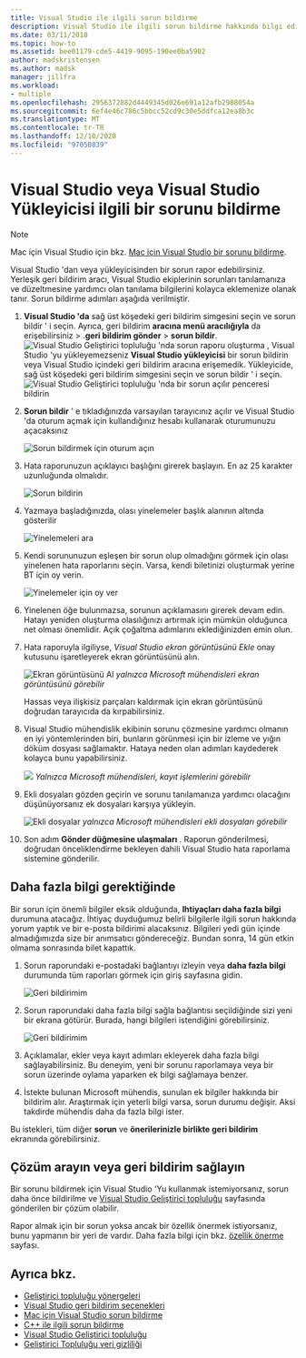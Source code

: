 ```yaml
---
title: Visual Studio ile ilgili sorun bildirme
description: Visual Studio ile ilgili sorun bildirme hakkında bilgi edinin
ms.date: 03/11/2018
ms.topic: how-to
ms.assetid: bee01179-cde5-4419-9095-190ee0ba5902
author: madskristensen
ms.author: madsk
manager: jillfra
ms.workload:
- multiple
ms.openlocfilehash: 2956372882d4449345d026e691a12afb2988054a
ms.sourcegitcommit: 6ef4e46c786c5bbcc52cd9c30e5ddfca12ea8b3c
ms.translationtype: MT
ms.contentlocale: tr-TR
ms.lasthandoff: 12/10/2020
ms.locfileid: "97050839"
---
```

# <a name="how-to-report-a-problem-with-visual-studio-or-visual-studio-installer"></a>Visual Studio veya Visual Studio Yükleyicisi ilgili bir sorunu bildirme

> [!NOTE]
> Mac için Visual Studio için bkz. [Mac için Visual Studio bir sorunu bildirme](/visualstudio/mac/report-a-problem).

Visual Studio 'dan veya yükleyicisinden bir sorun rapor edebilirsiniz. Yerleşik geri bildirim aracı, Visual Studio ekiplerinin sorunları tanılamanıza ve düzeltmesine yardımcı olan tanılama bilgilerini kolayca eklemenize olanak tanır. Sorun bildirme adımları aşağıda verilmiştir.

1. **Visual Studio 'da** sağ üst köşedeki geri bildirim simgesini seçin ve sorun bildir ' i seçin. Ayrıca, geri bildirim **aracına menü aracılığıyla** da erişebilirsiniz  >  .**geri bildirim gönder**  >  **sorun bildir**.
![Visual Studio Geliştirici topluluğu 'nda sorun raporu oluşturma ](media/feedback-button.png) , Visual Studio 'yu yükleyemezseniz **Visual Studio yükleyicisi** bir sorun bildirin veya Visual Studio içindeki geri bildirim aracına erişemedik.  Yükleyicide, sağ üst köşedeki geri bildirim simgesini seçin ve sorun bildir ' i seçin.
![Visual Studio Geliştirici topluluğu 'nda bir sorun açılır penceresi bildirin](media/installer.png)

1. **Sorun bildir** ' e tıkladığınızda varsayılan tarayıcınız açılır ve Visual Studio 'da oturum açmak için kullandığınız hesabı kullanarak oturumunuzu açacaksınız

   ![Sorun bildirmek için oturum açın](../ide/media/feedback-browser-top.png)

1. Hata raporunuzun açıklayıcı başlığını girerek başlayın. En az 25 karakter uzunluğunda olmalıdır.

    ![Sorun bildirin](../ide/media/feedback-report.png)

1. Yazmaya başladığınızda, olası yinelemeler başlık alanının altında gösterilir

    ![Yinelemeleri ara](../ide/media/feedback-search.png)

1. Kendi sorununuzun eşleşen bir sorun olup olmadığını görmek için olası yinelenen hata raporlarını seçin. Varsa, kendi biletinizi oluşturmak yerine BT için oy verin.

    ![Yinelemeler için oy ver](../ide/media/feedback-duplicate.png)

2. Yinelenen öğe bulunmazsa, sorunun açıklamasını girerek devam edin. Hatayı yeniden oluşturma olasılığınızı artırmak için mümkün olduğunca net olması önemlidir. Açık çoğaltma adımlarını eklediğinizden emin olun.

3. Hata raporuyla ilgiliyse, *Visual Studio ekran görüntüsünü Ekle* onay kutusunu işaretleyerek ekran görüntüsünü alın.

    ![Ekran görüntüsünü Al ](../ide/media/feedback-screenshot.png) *yalnızca Microsoft mühendisleri ekran görüntüsünü görebilir*

    Hassas veya ilişkisiz parçaları kaldırmak için ekran görüntüsünü doğrudan tarayıcıda da kırpabilirsiniz.

4. Visual Studio mühendislik ekibinin sorunu çözmesine yardımcı olmanın en iyi yöntemlerinden biri, bunların görünmesi için bir izleme ve yığın döküm dosyası sağlamaktır. Hataya neden olan adımları kaydederek kolayca bunu yapabilirsiniz.

    ![](../ide/media/feedback-recording.png) *Yalnızca Microsoft mühendisleri, kayıt işlemlerini görebilir*

5. Ekli dosyaları gözden geçirin ve sorunu tanılamanıza yardımcı olacağını düşünüyorsanız ek dosyaları karşıya yükleyin.

    ![Ekli dosyalar ](../ide/media/feedback-attachments.png) *yalnızca Microsoft mühendisleri ekli dosyaları görebilir*

6. Son adım **Gönder düğmesine ulaşmaları** . Raporun gönderilmesi, doğrudan önceliklendirme bekleyen dahili Visual Studio hata raporlama sistemine gönderilir.

## <a name="when-further-information-is-needed"></a>Daha fazla bilgi gerektiğinde

Bir sorun için önemli bilgiler eksik olduğunda, **Ihtiyaçları daha fazla bilgi** durumuna atacağız. İhtiyaç duyduğumuz belirli bilgilerle ilgili sorun hakkında yorum yaptık ve bir e-posta bildirimi alacaksınız. Bilgileri yedi gün içinde almadığımızda size bir anımsatıcı göndereceğiz. Bundan sonra, 14 gün etkin olmama sonrasında bilet kapattık.

1. Sorun raporundaki e-postadaki bağlantıyı izleyin veya **daha fazla bilgi** durumunda tüm raporları görmek için giriş sayfasına gidin.

    ![Geri bildirimim](../ide/media/feedback-my-feedback.png)

1. Sorun raporundaki daha fazla bilgi sağla bağlantısı seçildiğinde sizi yeni bir ekrana götürür. Burada, hangi bilgileri istendiğini görebilirsiniz.

   ![Geri bildirimim](../ide/media/feedback-need-more-info.png)

1. Açıklamalar, ekler veya kayıt adımları ekleyerek daha fazla bilgi sağlayabilirsiniz. Bu deneyim, yeni bir sorunu raporlamaya veya bir sorun üzerinde oylama yaparken ek bilgi sağlamaya benzer.

1. İstekte bulunan Microsoft mühendis, sunulan ek bilgiler hakkında bir bildirim alır. Araştırmak için yeterli bilgi varsa, sorun durumu değişir. Aksi takdirde mühendis daha da fazla bilgi ister.

Bu istekleri, tüm diğer **sorun** ve **önerilerinizle birlikte geri bildirim** ekranında görebilirsiniz. 

## <a name="search-for-solutions-or-provide-feedback"></a>Çözüm arayın veya geri bildirim sağlayın

Bir sorunu bildirmek için Visual Studio 'Yu kullanmak istemiyorsanız, sorun daha önce bildirilme ve [Visual Studio Geliştirici topluluğu](https://developercommunity.visualstudio.com/) sayfasında gönderilen bir çözüm olabilir.

Rapor almak için bir sorun yoksa ancak bir özellik önermek istiyorsanız, bunu yapmanın bir yeri de vardır. Daha fazla bilgi için bkz. [özellik önerme](https://developercommunity.visualstudio.com/content/idea/post.html?space=8) sayfası.

## <a name="see-also"></a>Ayrıca bkz.

* [Geliştirici topluluğu yönergeleri](./developer-community-guidelines.md)
* [Visual Studio geri bildirim seçenekleri](../ide/feedback-options.md)
* [Mac için Visual Studio sorun bildirme](/visualstudio/mac/report-a-problem)
* [C++ ile ilgili sorun bildirme](/cpp/how-to-report-a-problem-with-the-visual-cpp-toolset)
* [Visual Studio Geliştirici topluluğu](https://developercommunity.visualstudio.com/)
* [Geliştirici Topluluğu veri gizliliği](developer-community-privacy.md)